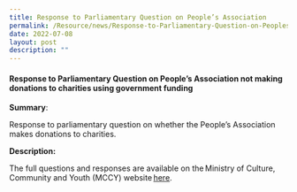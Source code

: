 ```yaml
---
title: Response to Parliamentary Question on People’s Association
permalink: /Resource/news/Response-to-Parliamentary-Question-on-Peoples-Association
date: 2022-07-08
layout: post
description: ""
---
```

#### Response to Parliamentary Question on People’s Association not making donations to charities using government funding


**Summary**: 

Response to parliamentary question on whether the People’s Association makes donations to charities. 

**Description:**<br>

The full questions and responses are available on the Ministry of Culture, Community and Youth (MCCY) website [here](https://www.mccy.gov.sg/about-us/news-and-resources/parliamentary-matters/2022/July/peoples-association-does-not-make-donations-to-charities-using-government-funding).